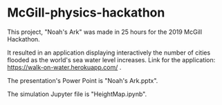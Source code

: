 # McGill-physics-hackathon
This project, "Noah's Ark" was made in 25 hours for the 2019 McGill Hackathon.

It resulted in an application displaying interactively the number of cities flooded as the world's sea water level increases.
Link for the application: https://walk-on-water.herokuapp.com/ .

The presentation's Power Point is "Noah's Ark.pptx".

The simulation Jupyter file is "HeightMap.ipynb".
